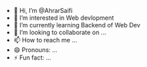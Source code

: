 - 👋 Hi, I’m @AhrarSaifi
- 👀 I’m interested in Web devlopment
- 🌱 I’m currently learning Backend of Web Dev
- 💞️ I’m looking to collaborate on ...
- 📫 How to reach me ...
- 😄 Pronouns: ...
- ⚡ Fun fact: ...

<!---
AhrarSaifi/AhrarSaifi is a ✨ special ✨ repository because its `README.md` (this file) appears on your GitHub profile.
You can click the Preview link to take a look at your changes.
--->
